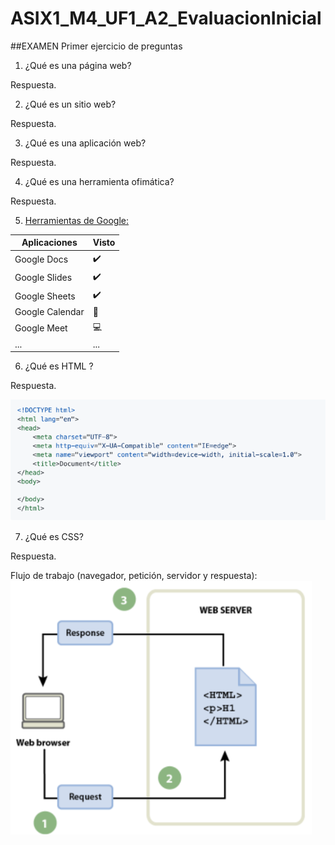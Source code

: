 # ASIX1_M4_UF1_A2_EvaluacionInicial

##EXAMEN
Primer ejercicio de preguntas


1. ¿Qué es una página web?


Respuesta.


2. ¿Qué es un sitio web?


Respuesta.


3. ¿Qué es una aplicación web?


Respuesta.


4. ¿Qué es una herramienta ofimática?


Respuesta.


5. [Herramientas de Google:](https://about.google/products/ "enlace a las herramientas de google")

|Aplicaciones|Visto|
|-----------|----|
|Google Docs|✔️|
|Google Slides|✔️|
|Google Sheets|✔️|
|Google Calendar|📅|
|Google Meet|💻|
|...|...|


6. ¿Qué es HTML ?


Respuesta.

![Imagen1](https://github.com/Marioto33/ASIX1_M4_UF1_A2_EvaluacionInicial/blob/main/imagen%201.png)


7. ¿Qué es CSS?


Respuesta.


Flujo de trabajo (navegador, petición, servidor y respuesta):
![Imagen2](https://github.com/Marioto33/ASIX1_M4_UF1_A2_EvaluacionInicial/blob/main/imagen%202.png)